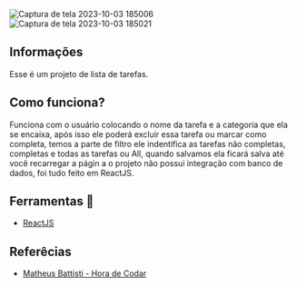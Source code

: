 ![Captura de tela 2023-10-03 185006](https://github.com/Emanuelsyngles/To-Do-List/assets/122393755/a4fe9895-ac9b-4b7b-bad6-caeeaf59d49a)
![Captura de tela 2023-10-03 185021](https://github.com/Emanuelsyngles/To-Do-List/assets/122393755/166e7332-2477-432d-ab32-0f8fb2263b9c)


## Informações
 Esse é um projeto de lista de tarefas.

 ## Como funciona?

 Funciona com o usuário colocando o nome da tarefa e a categoria que ela se encaixa, após isso ele poderá 
 excluir essa tarefa ou marcar como completa, temos a parte de filtro ele indentifica as tarefas não completas, completas e todas as tarefas ou All, quando salvamos ela ficará salva até você recarregar a págin
 a o projeto não possui integração com banco de dados, foi tudo feito em ReactJS.

 ## Ferramentas 🔧
- [ReactJS](https://react.dev/)
  
 ## Referêcias

 - [Matheus Battisti - Hora de Codar](https://www.youtube.com/watch?v=YVEVrigByKY&ab_channel=MatheusBattisti-HoradeCodar)

